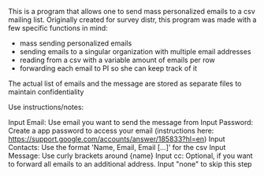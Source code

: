This is a program that allows one to send mass personalized emails to a csv mailing list. Originally created for survey distr, this program was made with a few specific functions in mind:
- mass sending personalized emails
- sending emails to a singular organization with multiple email addresses
- reading from a csv with a variable amount of emails per row
- forwarding each email to PI so she can keep track of it

The actual list of emails and the message are stored as separate files to maintain confidentiality

Use instructions/notes: 

Input Email: Use email you want to send the message from
Input Password: Create a app password to access your email (instructions here: https://support.google.com/accounts/answer/185833?hl=en)
Input Contacts: Use the format 'Name, Email, Email [...]' for the csv
Input Message: Use curly brackets around {name}
Input cc: Optional, if you want to forward all emails to an additional address. Input "none" to skip this step